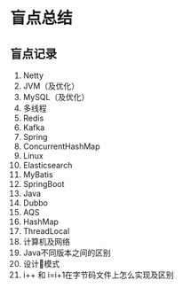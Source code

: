 # 盲点总结

## 盲点记录
1. Netty
2. JVM（及优化）
3. MySQL（及优化）
4. 多线程
5. Redis
6. Kafka
7. Spring
8. ConcurrentHashMap
9. Linux
10. Elasticsearch
11. MyBatis
12. SpringBoot
13. Java
14. Dubbo
15. AQS
16. HashMap
17. ThreadLocal
18. 计算机及网络
19. Java不同版本之间的区别
20. 设计模式
21. i++ 和 i=i+1在字节码文件上怎么实现及区别

 



